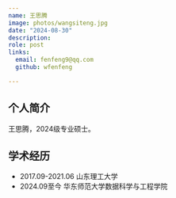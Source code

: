 ```yaml
---
name: 王思腾
image: photos/wangsiteng.jpg
date: "2024-08-30"
description: 
role: post
links:
  email: fenfeng9@qq.com
  github: wfenfeng

---
```


## 个人简介

王思腾，2024级专业硕士。

## 学术经历

- 2017.09-2021.06 山东理工大学
- 2024.09至今 华东师范大学数据科学与工程学院

